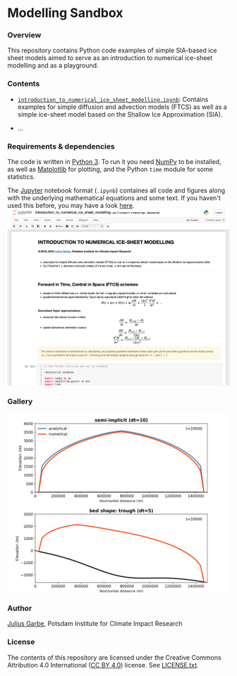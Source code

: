 # Modelling Sandbox

### Overview
This repository contains Python code examples of simple SIA-based ice sheet models aimed to serve as an introduction to numerical ice-sheet modelling and as a playground.

### Contents
- [`introduction_to_numerical_ice_sheet_modelling.ipynb`](introduction_to_numerical_ice_sheet_modelling.ipynb): Contains examples for simple diffusion and advection models (FTCS) as well as a simple ice-sheet model based on the Shallow Ice Approximation (SIA).

- ...

### Requirements & dependencies
The code is written in [Python 3](https://www.python.org). To run it you need [NumPy](https://numpy.org) to be installed, as well as [Matplotlib](https://matplotlib.org) for plotting, and the Python `time` module for some statistics.

The [Jupyter](https://jupyter.org) notebook format (`.ipynb`) containes all code and figures along with the underlying mathematical equations and some text. If you haven't used this before, you may have a look [here](https://jupyter.readthedocs.io/en/latest/install.html).
![Screenshot](images/screenshot.png)

### Gallery
![Vialov profile](images/vialov.png)
![Sloped bed](images/slopedbed.png)

### Author
[Julius Garbe](mailto:julius.garbe@pik-potsdam.de), Potsdam Institute for Climate Impact Research

### License
The contents of this repository are licensed under the Creative Commons Attribution 4.0 International ([CC BY 4.0](https://creativecommons.org/licenses/by/4.0/)) license. See [LICENSE.txt](LICENSE.txt).
